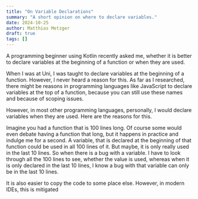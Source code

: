 ```yaml
---
title: "On Variable Declarations"
summary: "A short opinion on where to declare variables."
date: 2024-10-25
author: Matthias Metzger
draft: true
tags: []
---
```


A programming beginner using Kotlin recently asked me, whether it is better to
declare variables at the beginning of a function or when they are used. 

When I was at Uni, I was taught to declare variables at the beginning of a
function. However, I never heard a reason for this. As far as I researched,
there might be reasons in programming languages like JavaScript to declare
variables at the top of a function, because you can still use these names and
because of scoping issues.

However, in most other programming languages, personally, I would declare
variables when they are used. Here are the reasons for this.

Imagine you had a function that is 100 lines long. Of course some would even
debate having a function that long, but it happens in practice and indulge me
for a second. A variable, that is declared at the beginning of that function
could be used in all 100 lines of it. But maybe, it is only really used in the
last 10 lines. So when there is a bug with a variable. I have to look through
all the 100 lines to see, whether the value is used, whereas when it is only
declared in the last 10 lines, I know a bug with that variable can only be in
the last 10 lines.

It is also easier to copy the code to some place else. However, in modern IDEs,
this is mitigated





